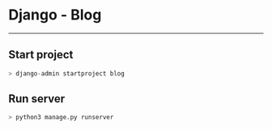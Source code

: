 # Django - Blog
---

## Start project

```python
> django-admin startproject blog
```

## Run server

```python
> python3 manage.py runserver
```
